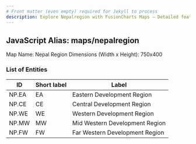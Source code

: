 ```yaml
---
# Front matter (even empty) required for Jekyll to process
description: Explore Nepalregion with FusionCharts Maps – Detailed features for seamless integration. Try now & enhance your data visualization today! 
---
```


## JavaScript Alias: maps/nepalregion

Map Name: Nepal Region
Dimensions (Width x Height): 750x400





### List of Entities

ID | Short label | Label
---|---|---|
NP.EA|EA|Eastern Development Region
NP.CE|CE|Central Development Region	
NP.WE|WE|Western Development Region	
NP.MW|MW|Mid Western Development Region	
NP.FW|FW|Far Western Development Region